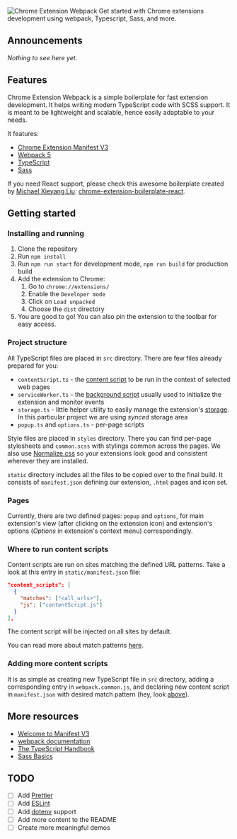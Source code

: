 ![Chrome Extension Webpack](https://user-images.githubusercontent.com/21238816/147307879-a3cb179e-3368-412a-88db-284474183884.png)
Get started with Chrome extensions development using webpack, Typescript, Sass, and more.

## Announcements

*Nothing to see here yet.*

## Features

Chrome Extension Webpack is a simple boilerplate for fast extension development. It helps writing modern TypeScript code with SCSS support. 
It is meant to be lightweight and scalable, hence easily adaptable to your needs.

It features:
- [Chrome Extension Manifest V3](https://developer.chrome.com/docs/extensions/mv3/intro/)
- [Webpack 5](https://webpack.js.org)
- [TypeScript](https://www.typescriptlang.org)
- [Sass](https://sass-lang.com)

If you need React support, please check this awesome boilerplate created by [Michael Xieyang Liu](https://github.com/lxieyang): [chrome-extension-boilerplate-react](https://github.com/lxieyang/chrome-extension-boilerplate-react).

## Getting started

### Installing and running

1. Clone the repository
2. Run ```npm install```
3. Run ```npm run start``` for development mode, ```npm run build``` for production build
4. Add the extension to Chrome:
    1. Go to ```chrome://extensions/```
    2. Enable the ```Developer mode```
    3. Click on ```Load unpacked```
    4. Choose the ```dist``` directory
5. You are good to go! You can also pin the extension to the toolbar for easy access.

### Project structure

All TypeScript files are placed in ```src``` directory. There are few files already prepared for you:
- ```contentScript.ts``` - the [content script](https://developer.chrome.com/docs/extensions/mv3/content_scripts/) to be run in the context of selected web pages
- ```serviceWorker.ts``` - the [background script](https://developer.chrome.com/docs/extensions/mv3/service_workers/) usually used to initialize the extension and monitor events
- ```storage.ts``` - little helper utility to easily manage the extension's [storage](https://developer.chrome.com/docs/extensions/reference/storage/). In this particular project we are using *synced* storage area
- ```popup.ts``` and ```options.ts``` - per-page scripts

Style files are placed in ```styles``` directory. There you can find per-page stylesheets and ```common.scss``` with stylings common across the pages.
We also use [Normalize.css](https://necolas.github.io/normalize.css/) so your extensions look good and consistent wherever they are installed.

```static``` directory includes all the files to be copied over to the final build. It consists of ```manifest.json``` defining our extension, ```.html``` pages and icon set.

### Pages

Currently, there are two defined pages: ```popup``` and ```options```, for main extension's view (after clicking on the extension icon) and extension's options (*Options* in extension's context menu) correspondingly.

### Where to run content scripts

Content scripts are run on sites matching the defined URL patterns. Take a look at this entry in ```static/manifest.json``` file:

```json
"content_scripts": [
  {
    "matches": ["<all_urls>"],
    "js": ["contentScript.js"]
  }
],
```

The content script will be injected on all sites by default. 

You can read more about match patterns [here](https://developer.chrome.com/docs/extensions/mv3/match_patterns/).

### Adding more content scripts

It is as simple as creating new TypeScript file in ```src``` directory, adding a corresponding entry in ```webpack.common.js```, and declaring new content script in ```manifest.json``` with desired match pattern (hey, look [above](#where-to-run-content-scripts)). 

## More resources

- [Welcome to Manifest V3](https://developer.chrome.com/docs/extensions/mv3/intro/)
- [webpack documentation](https://webpack.js.org/concepts/)
- [The TypeScript Handbook](https://www.typescriptlang.org/docs/handbook/intro.html)
- [Sass Basics](https://sass-lang.com/guide)

## TODO

- [ ] Add [Prettier](https://prettier.io)
- [ ] Add [ESLint](https://eslint.org)
- [ ] Add [dotenv](https://www.npmjs.com/package/dotenv) support
- [ ] Add more content to the README
- [ ] Create more meaningful demos
